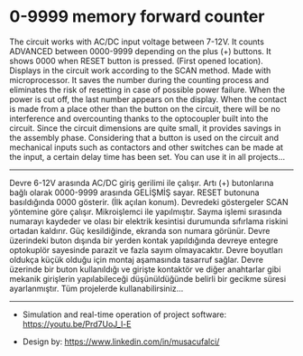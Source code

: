 # 0-9999 memory forward counter

The circuit works with AC/DC input voltage between 7-12V. It counts ADVANCED between 0000-9999 depending on the plus (+) buttons. It shows 0000 when RESET button is pressed. (First opened location). Displays in the circuit work according to the SCAN method. Made with microprocessor. It saves the number during the counting process and eliminates the risk of resetting in case of possible power failure. When the power is cut off, the last number appears on the display. When the contact is made from a place other than the button on the circuit, there will be no interference and overcounting thanks to the optocoupler built into the circuit. Since the circuit dimensions are quite small, it provides savings in the assembly phase. Considering that a button is used on the circuit and mechanical inputs such as contactors and other switches can be made at the input, a certain delay time has been set. You can use it in all projects...

_______________________________________________________________________________________________________________________________________________________________________

Devre 6-12V arasında AC/DC giriş gerilimi ile çalışır. Artı (+) butonlarına bağlı olarak 0000-9999 arasında GELİŞMİŞ sayar. RESET butonuna basıldığında 0000 gösterir. (İlk açılan konum). Devredeki göstergeler SCAN yöntemine göre çalışır. Mikroişlemci ile yapılmıştır. Sayma işlemi sırasında numarayı kaydeder ve olası bir elektrik kesintisi durumunda sıfırlama riskini ortadan kaldırır. Güç kesildiğinde, ekranda son numara görünür. Devre üzerindeki buton dışında bir yerden kontak yapıldığında devreye entegre optokuplör sayesinde parazit ve fazla sayım olmayacaktır. Devre boyutları oldukça küçük olduğu için montaj aşamasında tasarruf sağlar. Devre üzerinde bir buton kullanıldığı ve girişte kontaktör ve diğer anahtarlar gibi mekanik girişlerin yapılabileceği düşünüldüğünde belirli bir gecikme süresi ayarlanmıştır. Tüm projelerde kullanabilirsiniz...
_______________________________________________________________________________________________________________________________________________________________________

- Simulation and real-time operation of project software: https://youtu.be/Prd7UoJ_l-E

- Design by: https://www.linkedin.com/in/musacufalci/

